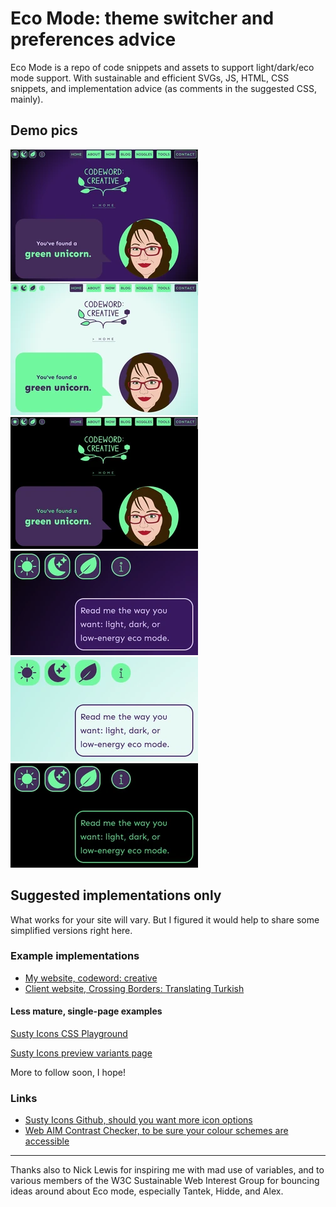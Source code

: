 # Eco Mode: theme switcher and preferences advice
Eco Mode is a repo of code snippets and assets to support light/dark/eco mode support. With sustainable and efficient SVGs, JS, HTML, CSS snippets, and implementation advice (as comments in the suggested CSS, mainly).

## Demo pics

![Dark mode](https://raw.githubusercontent.com/codewordcreative/eco-mode/refs/heads/main/demo-pics/codeword-dark.webp)
![Light mode](https://raw.githubusercontent.com/codewordcreative/eco-mode/refs/heads/main/demo-pics/codeword-light.webp)
![Eco mode](https://raw.githubusercontent.com/codewordcreative/eco-mode/refs/heads/main/demo-pics/codeword-eco.webp)
![Dark mode close-up](https://raw.githubusercontent.com/codewordcreative/eco-mode/refs/heads/main/demo-pics/codeword-dark-info.webp)
![Light mode close-up](https://raw.githubusercontent.com/codewordcreative/eco-mode/refs/heads/main/demo-pics/codeword-light-info.webp)
![Eco mode close-up](https://raw.githubusercontent.com/codewordcreative/eco-mode/refs/heads/main/demo-pics/codeword-eco-info.webp)

## Suggested implementations only
What works for your site will vary. But I figured it would help to share some simplified versions right here.

### Example implementations
* [My website, codeword: creative](https://codewordcreative.com)
* [Client website, Crossing Borders: Translating Turkish](https://translatingturkish.com)

#### Less mature, single-page examples
[Susty Icons CSS Playground](https://codewordcreative.com/susty-icons-css-playground/)

[Susty Icons preview variants page](https://codewordcreative.github.io/susty-icons/preview-variants.html)

More to follow soon, I hope!

### Links
* [Susty Icons Github, should you want more icon options](https://github.com/codewordcreative/susty-icons)
* [Web AIM Contrast Checker, to be sure your colour schemes are accessible](https://webaim.org/resources/contrastchecker/)



--- 
Thanks also to Nick Lewis for inspiring me with mad use of variables, and to various members of the W3C Sustainable Web Interest Group for bouncing ideas around about Eco mode, especially Tantek, Hidde, and Alex.
